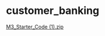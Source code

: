 # customer_banking
[M3_Starter_Code (1).zip](https://github.com/user-attachments/files/15934730/M3_Starter_Code.1.zip)

